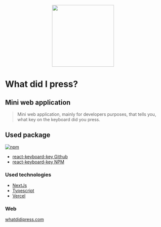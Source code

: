 <p align="center">
  <img src="https://github.com/patrikmasiar/what-did-i-press/blob/main/public/keyboard.png?raw=true" height="200" />
</p>

# What did I press?
## Mini web application

> Mini web application, mainly for developers purposes, that tells you, what key on the keyboard did you press.

## Used package
[![npm](https://img.shields.io/npm/v/react-keyboard-key?style=plastic)](https://www.npmjs.com/package/react-keyboard-key)

* [react-keyboard-key Github](https://github.com/patrikmasiar/react-keyboard-key)
* [react-keyboard-key NPM](https://www.npmjs.com/package/react-keyboard-key)

### Used technologies

*  [NextJs](https://nextjs.org/)
*  [Typescript](https://www.typescriptlang.org/)
*  [Vercel](https://vercel.com/)

### Web

[whatdidipress.com](https://whatdidipress.com/)
